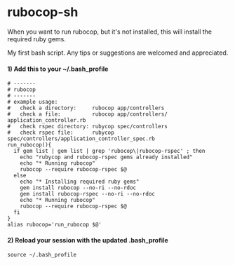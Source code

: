 # rubocop-sh
When you want to run rubocop, but it's not installed, this will install the required ruby gems.

My first bash script.  Any tips or suggestions are welcomed and appreciated.

#### 1) Add this to your ~/.bash_profile
    # -------
    # rubocop
    # -------
    # example usage:
    #   check a directory:     rubocop app/controllers
    #   check a file:          rubocop app/controllers/    application_controller.rb
    #   check rspec directory: rubycop spec/controllers
    #   check rspec file:      rubycop spec/controllers/application_controller_spec.rb
    run_rubocop(){
      if gem list | gem list | grep 'rubocop\|rubocop-rspec' ; then
        echo "rubycop and rubocop-rspec gems already installed"
        echo "* Running rubocop"
        rubocop --require rubocop-rspec $@
      else
        echo "* Installing required ruby gems"
        gem install rubocop --no-ri --no-rdoc
        gem install rubocop-rspec --no-ri --no-rdoc
        echo "* Running rubocop"
        rubocop --require rubocop-rspec $@
      fi
    }
    alias rubocop='run_rubocop $@'

#### 2) Reload your session with the updated .bash_profile
    source ~/.bash_profile
